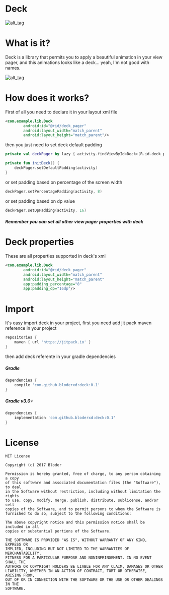 # Deck

![alt_tag](https://bloximages.chicago2.vip.townnews.com/journaltimes.com/content/tncms/assets/v3/editorial/4/48/4484cfa4-e685-5fb8-9b05-3d3df399ac06/57838be8937b3.image.jpg)

# What is it?

Deck is a library that permits you to apply a beautiful animation in your view pager, and this animations looks like a deck... yeah, I'm not good with names.

![alt_tag](https://media.giphy.com/media/l4EpiKjC1H2sQCVva/giphy.gif)

# How does it works?

First of all you need to declare it in your layout xml file

```xml
<com.example.lib.Deck
        android:id="@+id/deck_pager"
        android:layout_width="match_parent"
        android:layout_height="match_parent"/>
```

then you just need to set deck default padding

```kotlin
private val deckPager by lazy { activity.findViewById<Deck>(R.id.deck_pager) }

private fun initDeck() {
    deckPager.setDefaultPadding(activity)
}
```

or set padding based on percentage of the screen width

```kotlin
deckPager.setPercentagePadding(activity, 8)
```

or set padding based on dp value

```kotlin
deckPager.setDpPadding(activity, 16)
```

##### Remember you can set all other view pager properties with deck

# Deck properties

These are all properties supported in deck's xml

```xml
<com.example.lib.Deck
        android:id="@+id/deck_pager"
        android:layout_width="match_parent"
        android:layout_height="match_parent"
        app:padding_percentage="8"
        app:padding_dp="16dp"/>
```

# Import

It's easy import deck in your project, first you need add jit pack maven reference in your project

```groovy
repositories {
    maven { url 'https://jitpack.io' }
}
```

then add deck referente in your gradle dependencies

##### Gradle

```groovy
dependencies {
    compile 'com.github.bloderxd:deck:0.1'
}
```

##### Gradle v3.0+
```groovy
dependencies {
    implementation 'com.github.bloderxd:deck:0.1'
}
```

# License

```
MIT License

Copyright (c) 2017 Bloder

Permission is hereby granted, free of charge, to any person obtaining a copy
of this software and associated documentation files (the "Software"), to deal
in the Software without restriction, including without limitation the rights
to use, copy, modify, merge, publish, distribute, sublicense, and/or sell
copies of the Software, and to permit persons to whom the Software is
furnished to do so, subject to the following conditions:

The above copyright notice and this permission notice shall be included in all
copies or substantial portions of the Software.

THE SOFTWARE IS PROVIDED "AS IS", WITHOUT WARRANTY OF ANY KIND, EXPRESS OR
IMPLIED, INCLUDING BUT NOT LIMITED TO THE WARRANTIES OF MERCHANTABILITY,
FITNESS FOR A PARTICULAR PURPOSE AND NONINFRINGEMENT. IN NO EVENT SHALL THE
AUTHORS OR COPYRIGHT HOLDERS BE LIABLE FOR ANY CLAIM, DAMAGES OR OTHER
LIABILITY, WHETHER IN AN ACTION OF CONTRACT, TORT OR OTHERWISE, ARISING FROM,
OUT OF OR IN CONNECTION WITH THE SOFTWARE OR THE USE OR OTHER DEALINGS IN THE
SOFTWARE.
```
